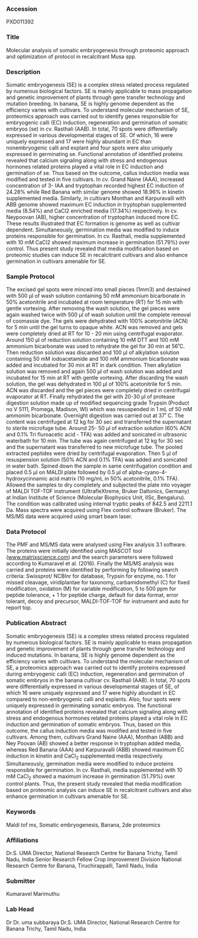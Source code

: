 ### Accession
PXD011392

### Title
Molecular analysis of somatic embryogenesis through proteomic approach and optimization of protocol in recalcitrant Musa spp.

### Description
Somatic embryogenesis (SE) is a complex stress related process regulated by numerous biological factors. SE is mainly applicable to mass propagation and genetic improvement of plants through gene transfer technology and mutation breeding. In banana, SE is highly genome dependent as the efficiency varies with cultivars. To understand molecular mechanism of SE, proteomics approach was carried out to identify genes responsible for embryogenic calli (EC) induction, regeneration and germination of somatic embryos (se) in cv. Rasthali (AAB). In total, 70 spots were differentially expressed in various developmental stages of SE. Of which, 16 were uniquely expressed and 17 were highly abundant in EC than nonembryogenic calli and explant and four spots were also uniquely expressed in germinating se. Functional annotation of identified proteins revealed that calcium signaling along with stress and endogenous hormones related proteins played a vital role in EC induction and germination of se. Thus based on the outcome, callus induction media was modified and tested in five cultivars. In cv. Grand Naine (AAA), increased concentration of 3- IAA and tryptophan recorded highest EC induction of 24.28% while Red Banana with similar genome showed 18.96% in kinetin supplemented media. Similarly, in cultivars Monthan and Karpuravalli with ABB genome showed maximum EC induction in tryptophan supplemented media (8.54%) and CaCl2 enriched media (17.34%) respectively. In cv. Neypoovan (AB), higher concentration of tryptophan induced more EC. These results illustrated that EC formation is genome as well as cultivar dependent. Simultaneously, germination media was modified to induce proteins responsible for germination. In cv. Rasthali, media supplemented with 10 mM CaCl2 showed maximum increase in germination (51.79%) over control. Thus present study revealed that media modification based on proteomic studies can induce SE in recalcitrant cultivars and also enhance germination in cultivars amenable for SE.

### Sample Protocol
The excised gel spots were minced into small pieces (1mm3) and destained with 500 µl of wash solution containing 50 mM ammonium bicarbonate in 50% acetonitrile and incubated at room temperature (RT) for 15 min with gentle vortexing. After removing the wash solution, the gel pieces were again washed twice with 500 µl of wash solution until the complete removal of coomassie dye.  The gels were dehydrated with 100% acetonitrile (ACN) for 5 min until the gel turns to opaque white. ACN was removed and gels were completely dried at RT for 10 - 20 min using centrifugal evaporator. Around 150 µl of reduction solution containing 10 mM DTT and 100 mM ammonium bicarbonate was used to rehydrate the gel for 30 min at 56˚C. Then reduction solution was discarded and 100 µl of alkylation solution containing 50 mM iodoacetamide and 100 mM ammonium bicarbonate was added and incubated for 30 min at RT in dark condition. Then alkylation solution was removed and again 500 µl of wash solution was added and incubated for 15 min at RT with gentle vortexing. After discarding the wash solution, the gel was dehydrated in 100 µl of 100% acetonitrile for 5 min. ACN was discarded and the gel pieces were completely dried in centrifugal evaporator at RT. Finally rehydrated the gel with 20-30 µl of protease digestion solution made up of modified sequencing grade Trypsin (Product no V 5111, Promega, Madison, WI) which was resuspended in 1 mL of 50 mM ammonim bicarbonate. Overnight digestion was carried out at 37˚ C.  The content was centrifuged at 12 kg for 30 sec and transferred the supernatant to sterile microfuge tube. Around 25- 50 µl of extraction solution (60% ACN and 0.1% Tri fluroacetic acid - TFA) was added and sonicated in ultrasonic waterbath for 10 min. The tube was again centrifuged at 12 kg for 30 sec and the supernatant was transferred to new microfuge tube. The pooled extracted peptides were dried by centrifugal evaporation. Then 5 µl of resuspension solution (50% ACN and 0.1% TFA) was added and sonicated in water bath. Spined down the sample in same centrifugation condition and placed 0.5 µl on MALDI plate followed by 0.5 µl of alpha-cyano-4-hydroxycinnamic acid matrix (10 mg/mL in 50% acetonitrile, 0.1% TFA). Allowed the samples to dry completely and subjected the plate into voyager of MALDI TOF-TOF instrument (UltrafleXtreme, Bruker Daltonics, Germany) at Indian Institute of Science (Molecular Biophysics Unit, IISc, Bengaluru). The condition was calibrated using internal tryptic peaks of 842.5 and 2211.1 Da. Mass spectra were acquired using Flex control software (Bruker). The MS/MS data were acquired using smart beam laser.

### Data Protocol
The PMF and MS/MS data were analysed using Flex analysis 3.1 software. The proteins were initially identified using MASCOT tool (www.matrixscience.com) and the search parameters were followed according to Kumaravel et al. (2016). Finally the MS/MS analysis was carried and proteins were identified by performing by following search criteria: Swissprot/ NCBInr for database, Trypsin for enzyme, no. 1 for missed cleavage, viridiplantae for taxonomy, carbamidomethyl (C) for fixed modification, oxidation (M) for variable modification, 5 to 500 ppm for peptide tolerance, + 1 for peptide charge, default for data format, error tolerant, decoy and precursor, MALDI-TOF-TOF for instrument and auto for report top.

### Publication Abstract
Somatic embryogenesis (SE) is a complex stress related process regulated by numerous biological factors. SE is mainly applicable to mass propagation and genetic improvement of plants through gene transfer technology and induced mutations. In banana, SE is highly genome dependent as the efficiency varies with cultivars. To understand the molecular mechanism of SE, a proteomics approach was carried out to identify proteins expressed during embryogenic calli (EC) induction, regeneration and germination of somatic embryos in the banana cultivar cv. Rasthali (AAB). In total, 70 spots were differentially expressed in various developmental stages of SE, of which 16 were uniquely expressed and 17 were highly abundant in EC compared to non-embryogenic calli and explants. Also, four spots were uniquely expressed in germinating somatic embryos. The functional annotation of identified proteins revealed that calcium signaling along with stress and endogenous hormones related proteins played a vital role in EC induction and germination of somatic embryos. Thus, based on this outcome, the callus induction media was modified and tested in five cultivars. Among them, cultivars Grand Naine (AAA), Monthan (ABB) and Ney Poovan (AB) showed a better response in tryptophan added media, whereas Red Banana (AAA) and Karpuravalli (ABB) showed maximum EC induction in kinetin and CaCl<sub>2</sub> supplemented media respectively. Simultaneously, germination media were modified to induce proteins responsible for germination. In cv. Rasthali, media supplemented with 10 mM CaCl<sub>2</sub> showed a maximum increase in germination (51.79%) over control plants. Thus, the present study revealed that media modification based on proteomic analysis can induce SE in recalcitrant cultivars and also enhance germination in cultivars amenable for SE.

### Keywords
Maldi tof ms, Somatic embryogenesis, Banana, 2de proteomics

### Affiliations
Dr.S. UMA Director, National Research Centre for Banana Trichy, Tamil Nadu, India
Senior Research Fellow
Crop Improvement Division
National Research Centre for Banana, Tiruchirappalli, Tamil Nadu, India

### Submitter
Kumaravel Marimuthu

### Lab Head
Dr Dr. uma subbaraya
Dr.S. UMA Director, National Research Centre for Banana Trichy, Tamil Nadu, India


